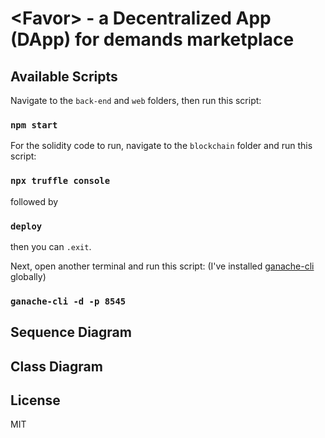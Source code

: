 # \<Favor\> - a Decentralized App (DApp) for demands marketplace


## Available Scripts

Navigate to the `back-end` and `web` folders, then run this script:

### `npm start`

For the solidity code to run, navigate to the `blockchain` folder and run this script:

### `npx truffle console`

followed by

### `deploy`

then you can `.exit`.

Next, open another terminal and run this script: (I've installed [ganache-cli](https://www.npmjs.com/package/ganache-cli) globally)
### `ganache-cli -d -p 8545` 

## Sequence Diagram

## Class Diagram


## License
MIT
